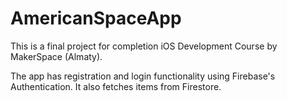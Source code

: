# AmericanSpaceApp

This is a final project for completion iOS Development Course by MakerSpace (Almaty).

The app has registration and login functionality using Firebase's Authentication.
It also fetches items from Firestore.
